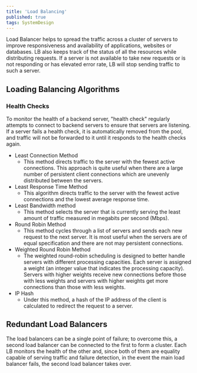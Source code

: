 ```yaml
---
title: 'Load Balancing'
published: true
tags: SystemDesign
---
```


Load Balancer helps to spread the traffic across a cluster of servers to
improve responsiveness and availability of applications, websites or
databases. LB also keeps track of the status of all the resources while
distributing requests. If a server is not available to take new requests or is
not responding or has elevated error rate, LB will stop sending traffic to
such a server.

## Loading Balancing Algorithms

### Health Checks

To monitor the health of a backend server, "health check" regularly attempts
to connect to backend servers to ensure that servers are listening. If a
server fails a health check, it is automatically removed from the pool, and
traffic will not be forwarded to it until it responds to the health checks
again.

- Least Connection Method
  - This method directs traffic to the server with the fewest active
    connections. This approach is quite useful when there are a large number
    of persistent client connections which are unevenly distributed between
    the servers.
- Least Response Time Method
  - This algorithm directs traffic to the server with the fewest active
    connections and the lowest average response time.
- Least Bandwidth method
  - This method selects the server that is currently serving the least amount
    of traffic measured in megabits per second (Mbps).
- Round Robin Method
  - This method cycles through a list of servers and sends each new request to
    the next server. It is most useful when the servers are of equal
    specification and there are not may persistent connections.
- Weighted Round Robin Method
  - The weighted round-robin scheduling is designed to better handle servers
    with different processing capacities. Each server is assigned a weight (an
    integer value that indicates the processing capacity). Servers with higher
    weights receive new connections before those with less weights and servers
    with higher weights get more connections than those with less weights.
- IP Hash
  - Under this method, a hash of the IP address of the client is calculated to
    redirect the request to a server.

## Redundant Load Balancers

The load balancers can be a single point of failure; to overcome this, a
second load balancer can be connected to the first to form a cluster. Each LB
monitors the health of the other and, since both of them are equality capable
of serving traffic and failure detection, in the event the main load balancer
fails, the second load balancer takes over.